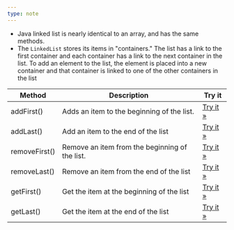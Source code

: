 ```yaml
---
type: note
---
```

- Java linked list is nearly identical to an array, and has the same methods. 
- The `LinkedList` stores its items in "containers." The list has a link to the first container and each container has a link to the next container in the list. To add an element to the list, the element is placed into a new container and that container is linked to one of the other containers in the list

|Method|Description|Try it|
|---|---|---|
|addFirst()|Adds an item to the beginning of the list.|[Try it »](https://www.w3schools.com/java/tryjava.asp?filename=demo_linkedlist_addfirst)|
|addLast()|Add an item to the end of the list|[Try it »](https://www.w3schools.com/java/tryjava.asp?filename=demo_linkedlist_addlast)|
|removeFirst()|Remove an item from the beginning of the list.|[Try it »](https://www.w3schools.com/java/tryjava.asp?filename=demo_linkedlist_removefirst)|
|removeLast()|Remove an item from the end of the list|[Try it »](https://www.w3schools.com/java/tryjava.asp?filename=demo_linkedlist_removelast)|
|getFirst()|Get the item at the beginning of the list|[Try it »](https://www.w3schools.com/java/tryjava.asp?filename=demo_linkedlist_getfirst)|
|getLast()|Get the item at the end of the list|[Try it »](https://www.w3schools.com/java/tryjava.asp?filename=demo_linkedlist_getlast)|
